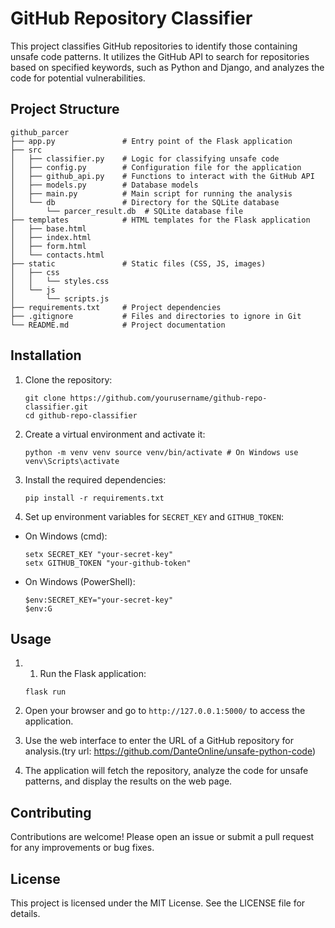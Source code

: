 # GitHub Repository Classifier

This project classifies GitHub repositories to identify those containing unsafe code patterns. It utilizes the GitHub API to search for repositories based on specified keywords, such as Python and Django, and analyzes the code for potential vulnerabilities.

## Project Structure

```
github_parcer
├── app.py               # Entry point of the Flask application
├── src
│   ├── classifier.py    # Logic for classifying unsafe code
│   ├── config.py        # Configuration file for the application
│   ├── github_api.py    # Functions to interact with the GitHub API
│   ├── models.py        # Database models
│   ├── main.py          # Main script for running the analysis
│   └── db               # Directory for the SQLite database
│       └── parcer_result.db  # SQLite database file
├── templates            # HTML templates for the Flask application
│   ├── base.html
│   ├── index.html
│   ├── form.html
│   └── contacts.html
├── static               # Static files (CSS, JS, images)
│   ├── css
│   │   └── styles.css
│   └── js
│       └── scripts.js
├── requirements.txt     # Project dependencies
├── .gitignore           # Files and directories to ignore in Git
└── README.md            # Project documentation
```

## Installation

1. Clone the repository:
   ```
   git clone https://github.com/yourusername/github-repo-classifier.git
   cd github-repo-classifier
   ```

2. Create a virtual environment and activate it:
   ```
   python -m venv venv source venv/bin/activate # On Windows use venv\Scripts\activate
   ```

3. Install the required dependencies:
   ```
   pip install -r requirements.txt
   ```

4. Set up environment variables for `SECRET_KEY` and `GITHUB_TOKEN`:
- On Windows (cmd):
  ```
  setx SECRET_KEY "your-secret-key"
  setx GITHUB_TOKEN "your-github-token"
  ```
- On Windows (PowerShell):
  ```
  $env:SECRET_KEY="your-secret-key"
  $env:G

## Usage

1. 1. Run the Flask application:
   ```
   flask run
   ```

2. Open your browser and go to `http://127.0.0.1:5000/` to access the application.

3. Use the web interface to enter the URL of a GitHub repository for analysis.(try url: https://github.com/DanteOnline/unsafe-python-code)

4. The application will fetch the repository, analyze the code for unsafe patterns, and display the results on the web page.

## Contributing

Contributions are welcome! Please open an issue or submit a pull request for any improvements or bug fixes.

## License

This project is licensed under the MIT License. See the LICENSE file for details.